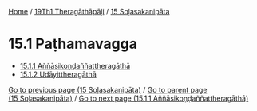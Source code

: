 
[Home](/) / [19Th1 Theragāthāpāḷi](/tipitaka/19Th1.md) / [15 Soḷasakanipāta](/tipitaka/19Th1/15.md)

# 15.1 Paṭhamavagga

* [15.1.1 Aññāsikoṇḍaññattheragāthā](/tipitaka/19Th1/15/15.1/15.1.1.md)
* [15.1.2 Udāyittheragāthā](/tipitaka/19Th1/15/15.1/15.1.2.md)

[Go to previous page (15 Soḷasakanipāta)](/tipitaka/19Th1/15.md) / [Go to parent page (15 Soḷasakanipāta)](/tipitaka/19Th1/15.md) / [Go to next page (15.1.1 Aññāsikoṇḍaññattheragāthā)](/tipitaka/19Th1/15/15.1/15.1.1.md)


